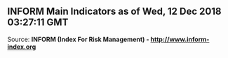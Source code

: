 ## INFORM Main Indicators as of Wed, 12 Dec 2018 03:27:11 GMT

Source: **INFORM (Index For Risk Management) - http://www.inform-index.org**